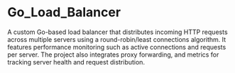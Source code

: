 # Go_Load_Balancer
A custom Go-based load balancer that distributes incoming HTTP requests across multiple servers using a round-robin/least connections algorithm. It features performance monitoring such as active connections and requests per server. The project also integrates proxy forwarding, and metrics for tracking server health and request distribution.
